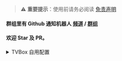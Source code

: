 <meta property="og:title" content="雨呢网盘">
<meta property="og:type" content="website">
<meta property="og:url" content="https://pan.clun.top/">
<meta property="og:description" content="雨呢网盘 - 疯子社网盘" />
<meta property="og:image" content="https://jsd.nn.ci/gh/alist-org/logo@main/logo.png">
<meta name="format-detection" content="telephone=no">
<meta name="format-detection" content="date=no">
<meta name="format-detection" content="address=no">
<meta name="description" content="雨呢网盘 - 疯子社网盘.">
<meta name="keywords" content="雨呢网盘 - 疯子社网盘 - 雨呢网盘,聚合大全,资源大全.">

> ⚠️ **重要提示**：使用前请务必阅读 [免责声明](DISCLAIMER.md)

#### 群组里有 Github 通知机器人 [频道](https://t.me/clun_tz) / [群组](https://t.me/clun_top)

#### 欢迎 Star 及 PR。


<details>
<summary>TVBox 自用配置</summary>

| 文件名 | 说明 |
| ---------- | ----- |
| box.json | 自用 |
| jsm.json | PG |
| api.json | 饭太硬 |
| FongMi.json | 真心 |

```自用
https://clun.top/box.json
```

```PG
https://clun.top/jsm.json
```

```饭太硬
https://clun.top/api.json
```

```真心
https://clun.top/FongMi.json
```

</details>
